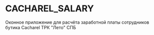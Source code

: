 # CACHAREL_SALARY
Оконное приложение для расчёта заработной платы сотрудников бутика Cacharel ТРК "Лето" СПБ
